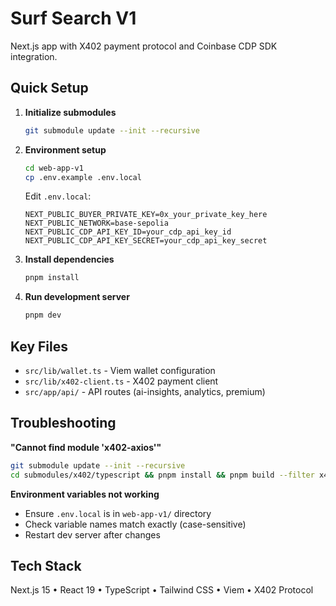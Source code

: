 # Surf Search V1

Next.js app with X402 payment protocol and Coinbase CDP SDK integration.

## Quick Setup

1. **Initialize submodules**
   ```bash
   git submodule update --init --recursive
   ```

2. **Environment setup**
   ```bash
   cd web-app-v1
   cp .env.example .env.local
   ```
   
   Edit `.env.local`:
   ```env
   NEXT_PUBLIC_BUYER_PRIVATE_KEY=0x_your_private_key_here
   NEXT_PUBLIC_NETWORK=base-sepolia
   NEXT_PUBLIC_CDP_API_KEY_ID=your_cdp_api_key_id
   NEXT_PUBLIC_CDP_API_KEY_SECRET=your_cdp_api_key_secret
   ```

3. **Install dependencies**
   ```bash
   pnpm install
   ```

4. **Run development server**
   ```bash
   pnpm dev
   ```

## Key Files

- `src/lib/wallet.ts` - Viem wallet configuration
- `src/lib/x402-client.ts` - X402 payment client
- `src/app/api/` - API routes (ai-insights, analytics, premium)

## Troubleshooting

**"Cannot find module 'x402-axios'"**
```bash
git submodule update --init --recursive
cd submodules/x402/typescript && pnpm install && pnpm build --filter x402-axios
```

**Environment variables not working**
- Ensure `.env.local` is in `web-app-v1/` directory
- Check variable names match exactly (case-sensitive)
- Restart dev server after changes

## Tech Stack

Next.js 15 • React 19 • TypeScript • Tailwind CSS • Viem • X402 Protocol
